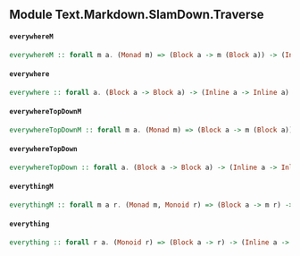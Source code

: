 ## Module Text.Markdown.SlamDown.Traverse

#### `everywhereM`

``` purescript
everywhereM :: forall m a. (Monad m) => (Block a -> m (Block a)) -> (Inline a -> m (Inline a)) -> SlamDownP a -> m (SlamDownP a)
```

#### `everywhere`

``` purescript
everywhere :: forall a. (Block a -> Block a) -> (Inline a -> Inline a) -> SlamDownP a -> SlamDownP a
```

#### `everywhereTopDownM`

``` purescript
everywhereTopDownM :: forall m a. (Monad m) => (Block a -> m (Block a)) -> (Inline a -> m (Inline a)) -> SlamDownP a -> m (SlamDownP a)
```

#### `everywhereTopDown`

``` purescript
everywhereTopDown :: forall a. (Block a -> Block a) -> (Inline a -> Inline a) -> SlamDownP a -> SlamDownP a
```

#### `everythingM`

``` purescript
everythingM :: forall m a r. (Monad m, Monoid r) => (Block a -> m r) -> (Inline a -> m r) -> SlamDownP a -> m r
```

#### `everything`

``` purescript
everything :: forall r a. (Monoid r) => (Block a -> r) -> (Inline a -> r) -> SlamDownP a -> r
```


